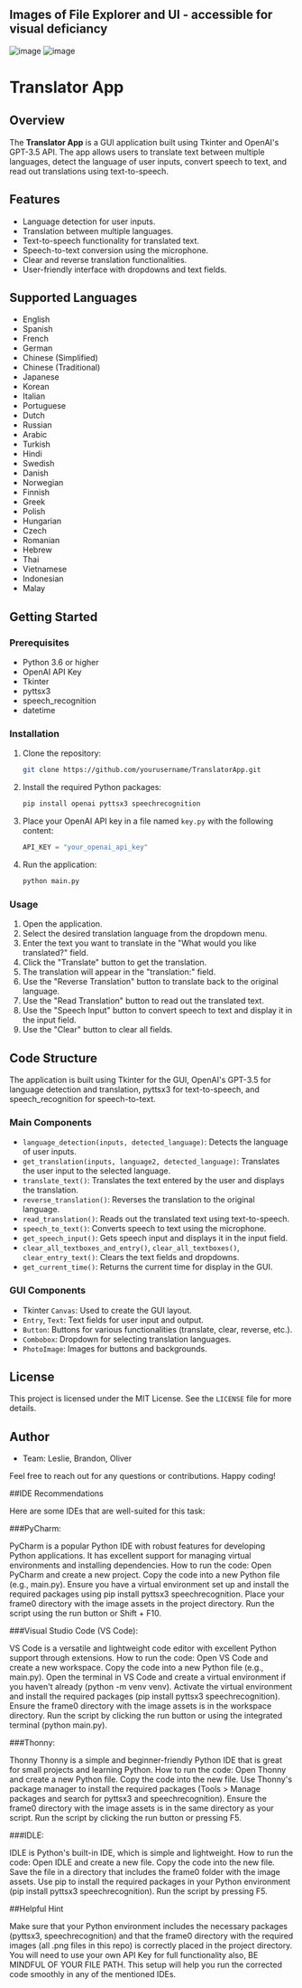 ## Images of File Explorer and UI - accessible for visual deficiancy
![image](https://github.com/LeslieJPC/Translator-App/assets/139573788/87a3ece8-ee70-4544-be22-8e1e44bc8ddb)
![image](https://github.com/LeslieJPC/Translator-App/assets/139573788/16e5837d-0d63-443d-8bc2-3722c2ccb921)

# Translator App

## Overview
The **Translator App** is a GUI application built using Tkinter and OpenAI's GPT-3.5 API. The app allows users to translate text between multiple languages, detect the language of user inputs, convert speech to text, and read out translations using text-to-speech.

## Features
- Language detection for user inputs.
- Translation between multiple languages.
- Text-to-speech functionality for translated text.
- Speech-to-text conversion using the microphone.
- Clear and reverse translation functionalities.
- User-friendly interface with dropdowns and text fields.

## Supported Languages
- English
- Spanish
- French
- German
- Chinese (Simplified)
- Chinese (Traditional)
- Japanese
- Korean
- Italian
- Portuguese
- Dutch
- Russian
- Arabic
- Turkish
- Hindi
- Swedish
- Danish
- Norwegian
- Finnish
- Greek
- Polish
- Hungarian
- Czech
- Romanian
- Hebrew
- Thai
- Vietnamese
- Indonesian
- Malay

## Getting Started

### Prerequisites
- Python 3.6 or higher
- OpenAI API Key
- Tkinter
- pyttsx3
- speech_recognition
- datetime

### Installation
1. Clone the repository:
    ```sh
    git clone https://github.com/yourusername/TranslatorApp.git
    ```
2. Install the required Python packages:
    ```sh
    pip install openai pyttsx3 speechrecognition
    ```

3. Place your OpenAI API key in a file named `key.py` with the following content:
    ```python
    API_KEY = "your_openai_api_key"
    ```

4. Run the application:
    ```sh
    python main.py
    ```

### Usage
1. Open the application.
2. Select the desired translation language from the dropdown menu.
3. Enter the text you want to translate in the "What would you like translated?" field.
4. Click the "Translate" button to get the translation.
5. The translation will appear in the "translation:" field.
6. Use the "Reverse Translation" button to translate back to the original language.
7. Use the "Read Translation" button to read out the translated text.
8. Use the "Speech Input" button to convert speech to text and display it in the input field.
9. Use the "Clear" button to clear all fields.

## Code Structure
The application is built using Tkinter for the GUI, OpenAI's GPT-3.5 for language detection and translation, pyttsx3 for text-to-speech, and speech_recognition for speech-to-text.

### Main Components
- `language_detection(inputs, detected_language)`: Detects the language of user inputs.
- `get_translation(inputs, language2, detected_language)`: Translates the user input to the selected language.
- `translate_text()`: Translates the text entered by the user and displays the translation.
- `reverse_translation()`: Reverses the translation to the original language.
- `read_translation()`: Reads out the translated text using text-to-speech.
- `speech_to_text()`: Converts speech to text using the microphone.
- `get_speech_input()`: Gets speech input and displays it in the input field.
- `clear_all_textboxes_and_entry()`, `clear_all_textboxes()`, `clear_entry_text()`: Clears the text fields and dropdowns.
- `get_current_time()`: Returns the current time for display in the GUI.

### GUI Components
- Tkinter `Canvas`: Used to create the GUI layout.
- `Entry`, `Text`: Text fields for user input and output.
- `Button`: Buttons for various functionalities (translate, clear, reverse, etc.).
- `Combobox`: Dropdown for selecting translation languages.
- `PhotoImage`: Images for buttons and backgrounds.

## License
This project is licensed under the MIT License. See the `LICENSE` file for more details.

## Author
- Team: Leslie, Brandon, Oliver

Feel free to reach out for any questions or contributions. Happy coding!

##IDE Recommendations

Here are some IDEs that are well-suited for this task:

###PyCharm:

PyCharm is a popular Python IDE with robust features for developing Python applications. It has excellent support for managing virtual environments and installing dependencies.
How to run the code:
Open PyCharm and create a new project.
Copy the code into a new Python file (e.g., main.py).
Ensure you have a virtual environment set up and install the required packages using pip install pyttsx3 speechrecognition.
Place your frame0 directory with the image assets in the project directory.
Run the script using the run button or Shift + F10.

###Visual Studio Code (VS Code):

VS Code is a versatile and lightweight code editor with excellent Python support through extensions.
How to run the code:
Open VS Code and create a new workspace.
Copy the code into a new Python file (e.g., main.py).
Open the terminal in VS Code and create a virtual environment if you haven't already (python -m venv venv).
Activate the virtual environment and install the required packages (pip install pyttsx3 speechrecognition).
Ensure the frame0 directory with the image assets is in the workspace directory.
Run the script by clicking the run button or using the integrated terminal (python main.py).

###Thonny:

Thonny
Thonny is a simple and beginner-friendly Python IDE that is great for small projects and learning Python.
How to run the code:
Open Thonny and create a new Python file.
Copy the code into the new file.
Use Thonny's package manager to install the required packages (Tools > Manage packages and search for pyttsx3 and speechrecognition).
Ensure the frame0 directory with the image assets is in the same directory as your script.
Run the script by clicking the run button or pressing F5.

###IDLE:

IDLE is Python's built-in IDE, which is simple and lightweight.
How to run the code:
Open IDLE and create a new file.
Copy the code into the new file.
Save the file in a directory that includes the frame0 folder with the image assets.
Use pip to install the required packages in your Python environment (pip install pyttsx3 speechrecognition).
Run the script by pressing F5.

##Helpful Hint

Make sure that your Python environment includes the necessary packages (pyttsx3, speechrecognition) and that the frame0 directory with the required images (all .png files in this repo) is correctly placed in the project directory. You will need to use your own API Key for full functionality also, BE MINDFUL OF YOUR FILE PATH. This setup will help you run the corrected code smoothly in any of the mentioned IDEs.
